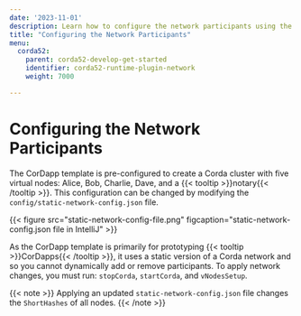 ```yaml
---
date: '2023-11-01'
description: Learn how to configure the network participants using the CorDapp template.
title: "Configuring the Network Participants"
menu:
  corda52:
    parent: corda52-develop-get-started
    identifier: corda52-runtime-plugin-network
    weight: 7000

---
```

# Configuring the Network Participants

The CorDapp template is pre-configured to create a Corda cluster with five virtual nodes: Alice, Bob, Charlie, Dave, and a {{< tooltip >}}notary{{< /tooltip >}}.
This configuration can be changed by modifying the `config/static-network-config.json` file.

{{< figure src="static-network-config-file.png" figcaption="static-network-config.json file in IntelliJ" >}}

As the CorDapp template is primarily for prototyping {{< tooltip >}}CorDapps{{< /tooltip >}}, it uses a static version of a Corda network and so you cannot dynamically add or remove participants. To apply network changes, you must run: `stopCorda`, `startCorda`, and `vNodesSetup`.

{{< note >}}
Applying an updated `static-network-config.json` file changes the `ShortHashes` of all nodes.
{{< /note >}}
